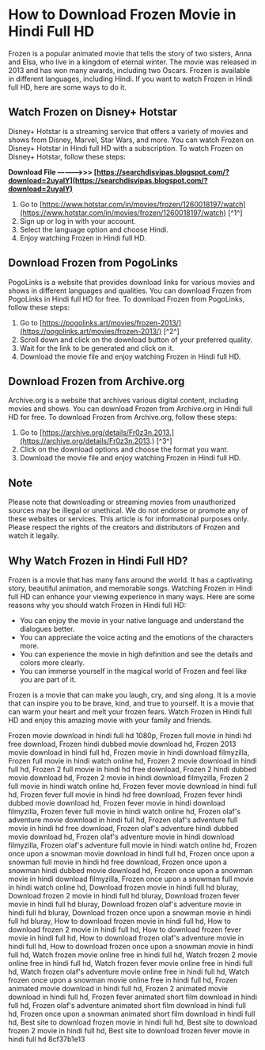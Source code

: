 
 
# How to Download Frozen Movie in Hindi Full HD
  
Frozen is a popular animated movie that tells the story of two sisters, Anna and Elsa, who live in a kingdom of eternal winter. The movie was released in 2013 and has won many awards, including two Oscars. Frozen is available in different languages, including Hindi. If you want to watch Frozen in Hindi full HD, here are some ways to do it.
  
## Watch Frozen on Disney+ Hotstar
  
Disney+ Hotstar is a streaming service that offers a variety of movies and shows from Disney, Marvel, Star Wars, and more. You can watch Frozen on Disney+ Hotstar in Hindi full HD with a subscription. To watch Frozen on Disney+ Hotstar, follow these steps:
 
**Download File –––––>>> [https://searchdisvipas.blogspot.com/?download=2uyalY](https://searchdisvipas.blogspot.com/?download=2uyalY)**


  
1. Go to [https://www.hotstar.com/in/movies/frozen/1260018197/watch](https://www.hotstar.com/in/movies/frozen/1260018197/watch) [^1^]
2. Sign up or log in with your account.
3. Select the language option and choose Hindi.
4. Enjoy watching Frozen in Hindi full HD.

## Download Frozen from PogoLinks
  
PogoLinks is a website that provides download links for various movies and shows in different languages and qualities. You can download Frozen from PogoLinks in Hindi full HD for free. To download Frozen from PogoLinks, follow these steps:

1. Go to [https://pogolinks.art/movies/frozen-2013/](https://pogolinks.art/movies/frozen-2013/) [^2^]
2. Scroll down and click on the download button of your preferred quality.
3. Wait for the link to be generated and click on it.
4. Download the movie file and enjoy watching Frozen in Hindi full HD.

## Download Frozen from Archive.org
  
Archive.org is a website that archives various digital content, including movies and shows. You can download Frozen from Archive.org in Hindi full HD for free. To download Frozen from Archive.org, follow these steps:

1. Go to [https://archive.org/details/Fr0z3n.2013.](https://archive.org/details/Fr0z3n.2013.) [^3^]
2. Click on the download options and choose the format you want.
3. Download the movie file and enjoy watching Frozen in Hindi full HD.

## Note
  
Please note that downloading or streaming movies from unauthorized sources may be illegal or unethical. We do not endorse or promote any of these websites or services. This article is for informational purposes only. Please respect the rights of the creators and distributors of Frozen and watch it legally.
  
## Why Watch Frozen in Hindi Full HD?
  
Frozen is a movie that has many fans around the world. It has a captivating story, beautiful animation, and memorable songs. Watching Frozen in Hindi full HD can enhance your viewing experience in many ways. Here are some reasons why you should watch Frozen in Hindi full HD:

- You can enjoy the movie in your native language and understand the dialogues better.
- You can appreciate the voice acting and the emotions of the characters more.
- You can experience the movie in high definition and see the details and colors more clearly.
- You can immerse yourself in the magical world of Frozen and feel like you are part of it.

Frozen is a movie that can make you laugh, cry, and sing along. It is a movie that can inspire you to be brave, kind, and true to yourself. It is a movie that can warm your heart and melt your frozen fears. Watch Frozen in Hindi full HD and enjoy this amazing movie with your family and friends.
 
Frozen movie download in hindi full hd 1080p,  Frozen full movie in hindi hd free download,  Frozen hindi dubbed movie download hd,  Frozen 2013 movie download in hindi full hd,  Frozen movie in hindi download filmyzilla,  Frozen full movie in hindi watch online hd,  Frozen 2 movie download in hindi full hd,  Frozen 2 full movie in hindi hd free download,  Frozen 2 hindi dubbed movie download hd,  Frozen 2 movie in hindi download filmyzilla,  Frozen 2 full movie in hindi watch online hd,  Frozen fever movie download in hindi full hd,  Frozen fever full movie in hindi hd free download,  Frozen fever hindi dubbed movie download hd,  Frozen fever movie in hindi download filmyzilla,  Frozen fever full movie in hindi watch online hd,  Frozen olaf's adventure movie download in hindi full hd,  Frozen olaf's adventure full movie in hindi hd free download,  Frozen olaf's adventure hindi dubbed movie download hd,  Frozen olaf's adventure movie in hindi download filmyzilla,  Frozen olaf's adventure full movie in hindi watch online hd,  Frozen once upon a snowman movie download in hindi full hd,  Frozen once upon a snowman full movie in hindi hd free download,  Frozen once upon a snowman hindi dubbed movie download hd,  Frozen once upon a snowman movie in hindi download filmyzilla,  Frozen once upon a snowman full movie in hindi watch online hd,  Download frozen movie in hindi full hd bluray,  Download frozen 2 movie in hindi full hd bluray,  Download frozen fever movie in hindi full hd bluray,  Download frozen olaf's adventure movie in hindi full hd bluray,  Download frozen once upon a snowman movie in hindi full hd bluray,  How to download frozen movie in hindi full hd,  How to download frozen 2 movie in hindi full hd,  How to download frozen fever movie in hindi full hd,  How to download frozen olaf's adventure movie in hindi full hd,  How to download frozen once upon a snowman movie in hindi full hd,  Watch frozen movie online free in hindi full hd,  Watch frozen 2 movie online free in hindi full hd,  Watch frozen fever movie online free in hindi full hd,  Watch frozen olaf's adventure movie online free in hindi full hd,  Watch frozen once upon a snowman movie online free in hindi full hd,  Frozen animated movie download in hindi full hd,  Frozen 2 animated movie download in hindi full hd,  Frozen fever animated short film download in hindi full hd,  Frozen olaf's adventure animated short film download in hindi full hd,  Frozen once upon a snowman animated short film download in hindi full hd,  Best site to download frozen movie in hindi full hd,  Best site to download frozen 2 movie in hindi full hd,  Best site to download frozen fever movie in hindi full hd
 8cf37b1e13
 
